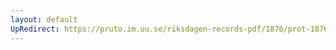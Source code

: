 ```yaml
---
layout: default
UpRedirect: https://pruto.im.uu.se/riksdagen-records-pdf/1876/prot-1876--ak--042.pdf
---
```

